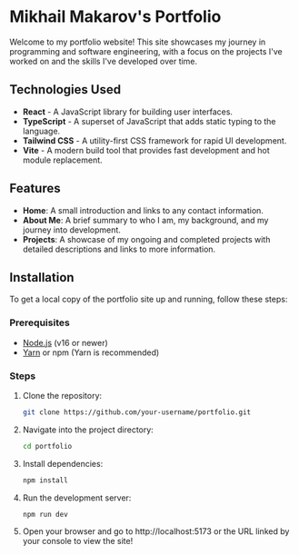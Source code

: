 # Mikhail Makarov's Portfolio

Welcome to my portfolio website! This site showcases my journey in programming and software engineering, with a focus on the projects I've worked on and the skills I've developed over time.

## Technologies Used

- **React** - A JavaScript library for building user interfaces.
- **TypeScript** - A superset of JavaScript that adds static typing to the language.
- **Tailwind CSS** - A utility-first CSS framework for rapid UI development.
- **Vite** - A modern build tool that provides fast development and hot module replacement.

## Features

- **Home**: A small introduction and links to any contact information.
- **About Me**: A brief summary to who I am, my background, and my journey into development.
- **Projects**: A showcase of my ongoing and completed projects with detailed descriptions and links to more information.

## Installation

To get a local copy of the portfolio site up and running, follow these steps:

### Prerequisites

- [Node.js](https://nodejs.org/) (v16 or newer)
- [Yarn](https://yarnpkg.com/) or npm (Yarn is recommended)

### Steps

1. Clone the repository:

   ```bash
   git clone https://github.com/your-username/portfolio.git
   ```

2. Navigate into the project directory:

   ```bash
   cd portfolio
   ```

3. Install dependencies:

   ```bash
   npm install
   ```

4. Run the development server:

   ```bash
   npm run dev
   ```

5. Open your browser and go to http://localhost:5173 or the URL linked by your console to view the site!